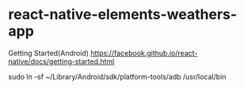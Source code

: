 # react-native-elements-weathers-app

Getting Started(Android)
https://facebook.github.io/react-native/docs/getting-started.html

sudo ln -sf ~/Library/Android/sdk/platform-tools/adb /usr/local/bin

